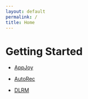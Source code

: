 ```yaml
---
layout: default
permalink: /
title: Home
---
```

# Getting Started
- [AppJoy](appjoy/)

- [AutoRec](autorec/)

- [DLRM](dlrm/)